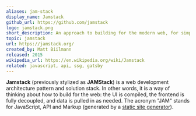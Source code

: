 ```yaml
---
aliases: jam-stack
display_name: Jamstack
github_url: https://github.com/jamstack
logo: jamstack.png
short_description: An approach to building for the modern web, for simpler cache management and workflows.
topic: jamstack
url: https://jamstack.org/
created_by: Matt Biilmann
released: 2015
wikipedia_url: https://en.wikipedia.org/wiki/Jamstack
related: javascript, api, ssg, gatsby
---
```

**Jamstack** (previously stylized as **JAMStack**) is a web development architecture pattern and solution stack. In other words, it is a way of thinking about how to build for the web: the UI is compiled, the frontend is fully decoupled, and data is pulled in as needed. The acronym "JAM" stands for JavaScript, API and Markup (generated by a [static site generator](/topics/ssg)).

